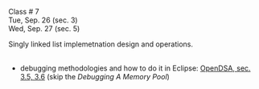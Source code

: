 
<div class="lecture1">

<!--
<div class="lecture1">
<div class="lecture2">
<div class="recitation">
<div class="important">
-->
<div class="column_date">

Class # 7 <br> 
Tue, Sep. 26 (sec. 3)<br> 
Wed, Sep. 27 (sec. 5)



</div>

<div class="column_materials">
<p markdown="block">

Singly linked list implemetnation design and operations.
<br><br>


</p>
</div>

<div class="column_assign">
<p markdown="block">

- debugging methodologies and how to do it in Eclipse:
[OpenDSA, sec. 3.5, 3.6](https://opendsa-server.cs.vt.edu/ODSA/Books/Everything/html/) (skip the _Debugging A Memory Pool_)

</p>
</div>
    
</div>
